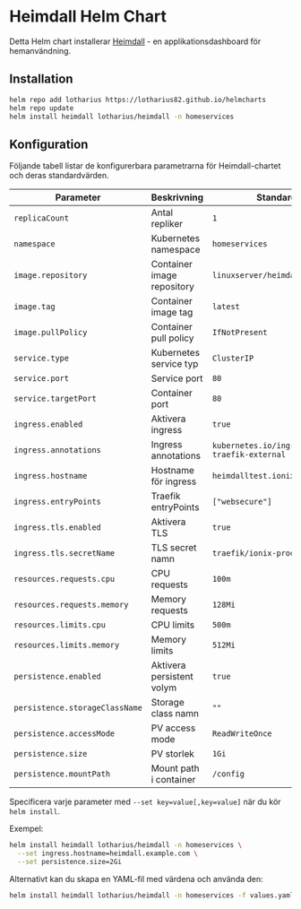 # Heimdall Helm Chart

Detta Helm chart installerar [Heimdall](https://heimdall.site/) - en applikationsdashboard för hemanvändning.

## Installation

```bash
helm repo add lotharius https://lotharius82.github.io/helmcharts
helm repo update
helm install heimdall lotharius/heimdall -n homeservices
```

## Konfiguration

Följande tabell listar de konfigurerbara parametrarna för Heimdall-chartet och deras standardvärden.

| Parameter | Beskrivning | Standard |
|-----------|-------------|----------|
| `replicaCount` | Antal repliker | `1` |
| `namespace` | Kubernetes namespace | `homeservices` |
| `image.repository` | Container image repository | `linuxserver/heimdall` |
| `image.tag` | Container image tag | `latest` |
| `image.pullPolicy` | Container pull policy | `IfNotPresent` |
| `service.type` | Kubernetes service typ | `ClusterIP` |
| `service.port` | Service port | `80` |
| `service.targetPort` | Container port | `80` |
| `ingress.enabled` | Aktivera ingress | `true` |
| `ingress.annotations` | Ingress annotations | `kubernetes.io/ingress.class: traefik-external` |
| `ingress.hostname` | Hostname för ingress | `heimdalltest.ionix.dev` |
| `ingress.entryPoints` | Traefik entryPoints | `["websecure"]` |
| `ingress.tls.enabled` | Aktivera TLS | `true` |
| `ingress.tls.secretName` | TLS secret namn | `traefik/ionix-prod-tls` |
| `resources.requests.cpu` | CPU requests | `100m` |
| `resources.requests.memory` | Memory requests | `128Mi` |
| `resources.limits.cpu` | CPU limits | `500m` |
| `resources.limits.memory` | Memory limits | `512Mi` |
| `persistence.enabled` | Aktivera persistent volym | `true` |
| `persistence.storageClassName` | Storage class namn | `""` |
| `persistence.accessMode` | PV access mode | `ReadWriteOnce` |
| `persistence.size` | PV storlek | `1Gi` |
| `persistence.mountPath` | Mount path i container | `/config` |

Specificera varje parameter med `--set key=value[,key=value]` när du kör `helm install`.

Exempel:

```bash
helm install heimdall lotharius/heimdall -n homeservices \
  --set ingress.hostname=heimdall.example.com \
  --set persistence.size=2Gi
```

Alternativt kan du skapa en YAML-fil med värdena och använda den:

```bash
helm install heimdall lotharius/heimdall -n homeservices -f values.yaml
``` 